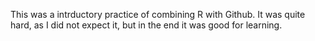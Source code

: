 This was a intrductory practice of combining R with Github. It was quite hard, as I did not expect it, but in the end it was good for learning.
